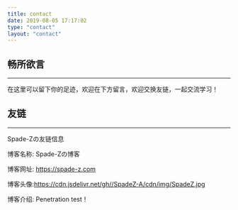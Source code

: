 ```yaml
---
title: contact
date: 2019-08-05 17:17:02
type: "contact"
layout: "contact"
---
```



## 畅所欲言
---
在这里可以留下你的足迹，欢迎在下方留言，欢迎交换友链，一起交流学习！

## 友链
---
Spade-Zの友链信息

博客名称: Spade-Zの博客

博客网址: https://spade-z.com

博客头像:https://cdn.jsdelivr.net/gh//SpadeZ-A/cdn/img/SpadeZ.jpg

博客介绍: Penetration test！


